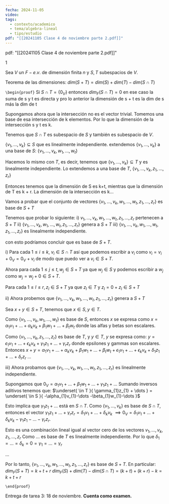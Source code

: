 ```yaml
---
fecha: 2024-11-05
video: 
tags:
  - contexto/academico
  - tema/algebra-lineal
  - tipo/estudio
pdf: "[[20241105 Clase 4 de noviembre parte 2.pdf]]"
---
```


pdf: "[[20241105 Clase 4 de noviembre parte 2.pdf]]"

1

Sea $V$ un $F-e.v.$  de dimensión finita $n$ y $S,T$ subespacios de $V$.

Teorema de las dimensiones:
$dim(S+T) = dim(S) + dim(T) - dim(S \cap T)$

`\begin{proof}`
Si $S \cap T = \{ 0_{V} \}$ entonces $dim_{F}(S \cap T) = 0$
en ese caso la suma de s y t es directa y pro lo anterior la dimensión de s + t es la dim de s más la dim de t


Supongamos ahora que la intersección no es el vector trivial. Tomemos una base de esa intersección de k elementos. Por lo que la dimensión de la intersección s y t es k.

Tenemos que $S \cap T$ es subespacio de $S$ y también es subespacio de $V$. 

$\{ v_{1} , \dots, v_{k} \} \subseteq S$ que es linealmente independiente. extendemos $\{ v_{1} , \dots, v_{k} \}$ a una base de $S$:
$\{ v_{1} , \dots, v_{k}, w_{1},\dots,w_{t} \}$

Hacemos lo mismo con $T$, es decir, tenemos que $\{ v_{1} , \dots, v_{k} \} \subseteq T$ y es linealmente independiente.
Lo extendemos a una base de $T$, $\{ v_{1} , \dots, v_{k}, z_{1},\dots,z_{r} \}$

Entonces tenemos que la dimensión de S es k+t, mientras que la dimensión de T es k + r. 
La dimensión de la intersección es k...

Vamos a probar que el conjunto de vectores $\{ v_{1} , \dots, v_{k}, w_{1},\dots,w_{t},z_{1},\dots,z_{r} \}$ es base de $S + T$

Tenemos que probar lo siguiente:
i) $v_{1} , \dots, v_{k}, w_{1},\dots,w_{t},z_{1},\dots,z_{r}$ pertenecen a $S+T$
ii) $\{ v_{1} , \dots, v_{k}, w_{1},\dots,w_{t},z_{1},\dots,z_{r} \}$ genera a $S+T$
iii) $\{  v_{1} , \dots, v_{k}, w_{1},\dots,w_{t},z_{1},\dots,z_{r} \}$ es linealmente independiente. 

con esto podríamos concluir que es base de $S+T$.

i) Para cada $1 \leq i \leq k$, $v_{i} \in S \cap T$ así que podemos escribir a $v_{i}$ como $v_{i} = v_{i} + 0_{V} = 0_{V} + v_{i}$ de modo que puedo ver a $v_{i} \in S + T$.

Ahora para cada $1 \leq j \leq t, w_{j} \in S + T$ ya que $w_{j}\in S$ y podemos escribir a $w_{j}$ como $w_{j} = w_{j} + 0 \in S + T$.

Para cada $1 \leq l \leq r, z_{l} \in S + T$ ya que $z_{l} \in T$ y $z_{l} = 0 + z_{l} \in S+T$

ii)
Ahora probemos que $\{  v_{1} , \dots, v_{k}, w_{1},\dots,w_{t},z_{1},\dots,z_{r} \}$ genera a $S + T$

Sea $x + y \in S + T$, tenemos que $x \in S, y \in T$.

Como $\{ v_{1} , \dots, v_{k}, w_{1},\dots,w_{t} \}$ es base de $S$, entonces $x$ se expresa como $x = \alpha_{1}v_{1} + \dots + \alpha_{k}v_{k} + \beta_{1}w_{1} + \dots + \beta_{t}w_{t}$ donde las alfas y betas son escalares. 

Como $\{ v_{1} , \dots, v_{k},z_{1},\dots,z_{r} \}$ es base de $T$, y $y \in T$, $y$ se expresa como:
$y = \epsilon_{1} v_{1} + \dots + \epsilon_{k} v_{k} + \gamma_{1}z_{1} + \dots + \gamma_{r}z_{r}$ donde epsilones y gammas son escalares. 
Entonces 
$x+y = \alpha_{1}v_{1} + \dots + \alpha_{k}v_{k} + \beta_{1}w_{1} + \dots + \beta_{t}w_{t} + \epsilon_{1} v_{1} + \dots + \epsilon_{k} v_{k} + \delta_{1}z_{1} + \dots + \delta_{r}z_{r}$
...


iii)
Ahora probamos que $\{ v_{1} , \dots, v_{k}, w_{1} , \dots, w_{t}, z_{1} , \dots, z_{r} \}$ es linealmente independiente.

Supongamos que $0_{V}= \alpha_{1}v_{1} + \dots + \beta_{1}w_{1} +\dots+ \gamma_{1}z_{1}+ \dots$
Sumando inversos aditivos tenemos que:
$\underset{ \in T }{ \gamma_{1}z_{1} + \dots } = \underset{ \in S }{ -\alpha_{1}v_{1}-\dots -\beta_{1}w_{1}-\dots }$

Esto implica  que $\gamma_{1}z_{1} + \dots$ está en $S \cap T$.
Como $\{  v_{1} , \dots, v_{k} \}$ es base de $S \cap T$, entonces el vector $\gamma_{1}z_{1} + \dots + \gamma_{r}z_{r} = \delta_{1}v_{1} + \dots + \delta_{k}v_{k}$
$\implies 0_{V} = \delta_{1}v_{1}+\dots+\delta_{k}v_{k} - \gamma_{1}z_{1}-\dots-\gamma_{r}z_{r}$.

Esto es una combinación lineal igual al vector cero de los vectores $v_{1},\dots,v_{k},z_{1},\dots,z_{r}$
Como ... es base de $T$ es linealmente independiente.
Por lo que $\delta_{1} = \dots = \delta_{k} = 0 = \gamma_{1} = \dots = \gamma_{r}$

...


Por lo tanto,  $\{ v_{1} , \dots, v_{k}, w_{1} , \dots, w_{t}, z_{1} , \dots, z_{r} \}$ es base de $S + T$. En particular:
$dim_{F}(S+T) = k +  t + r$
$dim_{F}(S) + dim(T) - dim(S \cap T) = (k+t) + (k + r) - k = k + t + r$ 

`\end{proof}`




Entrega de tarea 3: 18 de noviembre. **Cuenta como examen.** 



